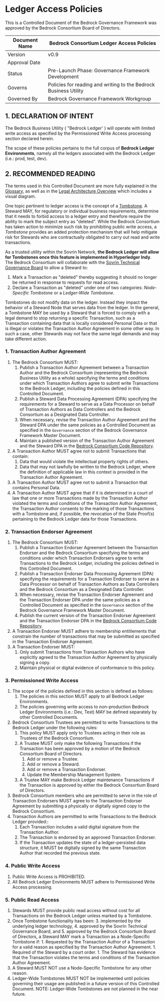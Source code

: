 # Ledger Access Policies

This is a Controlled Document of the Bedrock Governance Framework was approved by the Bedrock Consortium Board of Directors.

| Document Name |Bedrock Consortium Ledger Access Policies |
| --- | --- |
| Version | v0.9 |
| Approval Date | |
| Status | Pre-Launch Phase: Governance Framework Development |
| Governs | Policies for reading and writing to the Bedrock Business Utility|
| Governed By | Bedrock Governance Framework Workgroup |

## 1. DECLARATION OF INTENT
The Bedrock Business Utility ( "Bedrock Ledger' ) will operate with limited write access as specified by the Permissioned Write Access processing section declared herein.

The scope of these policies pertains to the full corpus of **Bedrock Ledger Environments**, namely all the ledgers associated with the Bedrock Ledger (i.e.: prod, test, dev).

## 2. RECOMMENDED READING
The terms used in this Controlled Document are more fully explained in the [Glossary](../gf_info/glossary.md), as well as in the [Legal Architecture Overview](../gf_legal/legal_arch.md) which includes a visual diagram.

One topic pertinent to ledger access is the concept of a [Tombstone](https://jira.hyperledger.org/browse/INDY-2082). A Steward MAY, for regulatory or individual business requirements, determine that it needs to forbid access to a ledger entry and therefore require the ability to mark the subject entry as "deleted". While the Bedrock Consortium has taken action to minimize such risk by prohibiting public write access, a *Tombstone* provides an added protection mechanism that will help mitigate risk for Stewards who are contractually obligated to carry out read and write transactions.

As a trusted utility within the Sovrin Network, **the Bedrock Ledger will allow for Tombstones once this feature is implemented in Hyperledger Indy**. The Bedrock Consortium will collaborate with the [Sovrin Technical Governance Board](https://sovrin.org/wp-content/uploads/Sovrin-Technical-Governance-Board-Charter-V4.pdf) to allow a Steward to:

1. Mark a Transaction as "deleted" thereby suggesting it should no longer be returned in response to requests for read access.
2. Declare a Transaction as "deleted" under one of two categories: *Node-Specific Tombstone* or a *Ledger-Wide Tombstone*.

Tombstones do not modify data on the ledger. Instead they impact the behavior of a Steward Node that serves data from the ledger. In the general, a Tombstone MAY be used by a Steward that is forced to comply with a legal demand to stop returning a specific Transaction, such as a Transaction containing data that is locally considered Personal Data or that is illegal or violates the Transaction Author Agreement in some other way. In such a case, other Stewards may not face the same legal demands and may take different action.

### 1. Transaction Author Agreement
1. The Bedrock Consortium MUST:
	1. Publish a Transaction Author Agreement between a Transaction Author and the Bedrock Consortium (representing the Bedrock Business Utility as a whole) specifying the terms and conditions under which Transaction Authors agree to submit write Transactions to the Bedrock Ledger, including the policies defined in this Controlled Document.
	1. Publish a Steward Data Processing Agreement (DPA) specifying the requirements for a Steward to serve as a Data Processor on behalf of Transaction Authors as Data Controllers and the Bedrock Consortium as a Designated Data Controller.
	1. When necessary, revise the Transaction Author Agreement and the Steward DPA under the same policies as a Controlled Document as specified in the ```Governance``` section of the Bedrock Governance Framework Master Document.
	1. Maintain a published version of the Transaction Author Agreement and the Steward DPA in the [Bedrock Consortium Code Repository](https://github.com/sovrin-foundation/SGF-v3/tree/master/bbu).
2. A Transaction Author MUST agree not to submit Transactions that contain:
	1. Data that would violate the intellectual property rights of others.
	1. Data that may not lawfully be written to the Bedrock Ledger, where the definition of applicable law in this context is provided in the Transaction Author Agreement.
3. A Transaction Author MUST agree not to submit a Transaction that contains Personal Data.
4. A Transaction Author MUST agree that if it is determined in a court of law that one or more Transactions made by the Transaction Author violated the terms and conditions of the Transaction Author Agreement, the Transaction Author consents to the marking of those Transactions with a Tombstone and, if possible, the revocation of the State Proof(s) pertaining to the Bedrock Ledger data for those Transactions.

### 2. Transaction Endorser Agreement
1. The Bedrock Consortium MUST:
	1. Publish a Transaction Endorser Agreement between the Transaction Endorser and the Bedrock Consortium specifying the terms and conditions under which Transaction Endorsers agree to write Transactions to the Bedrock Ledger, including the policies defined in this Controlled Document.
	1. Publish a Transaction Endorser Data Processing Agreement (DPA) specifying the requirements for a Transaction Endorser to serve as a Data Processor on behalf of Transaction Authors as Data Controllers and the Bedrock Consortium as a Designated Data Controller.
	1. When necessary, revise the Transaction Endorser Agreement and the Transaction Endorser DPA under the same policies as a Controlled Document as specified in the ```Governance``` section of the Bedrock Governance Framework Master Document.
	1. Publish the current version of the Transaction Endorser Agreement and the Transaction Endorser DPA in the [Bedrock Consortium Code Repository](https://github.com/sovrin-foundation/SGF-v3/tree/master/bbu).
2. A Transaction Endorser MUST adhere to membership entitlements that constrain the number of transactions that may be submitted as specified in the Transaction Endorser Agreement.
3. A Transaction Endorser MUST:
	1. Only submit Transactions from Transaction Authors who have explicitly agreed to the Transaction Author Agreement by physically signing a copy.
	1. Maintain physical or digital evidence of conformance to this policy.

### 3. Permissioned Write Access
1. The scope of the policies defined in this section is defined as follows:
	1. The policies in this section MUST apply to all Bedrock Ledger Environments.
	1. The policies governing write access to non-production Bedrock Ledger Environments (i.e.: Dev, Test) MAY be defined separately by other Controlled Documents.
2. Bedrock Consortium Trustees are permitted to write Transactions to the Bedrock Ledger under the following rules:
	1. 	This policy MUST apply only to Trustees acting in their role as Trustees of the Bedrock Consortium.
	1. 	A Trustee MUST only make the following Transactions if the Transaction has been approved by a motion of the Bedrock Consortium Board of Directors.
		1. 	Add or remove a Trustee.
		1. 	Add or remove a Steward.
		1. 	Add or remove a Transaction Endorser.
		1. 	Update the Membership Management System.
	1. 	A Trustee MAY make Bedrock Ledger maintenance Transactions if the Transaction is approved by either the Bedrock Consortium Board of Directors.
3. Bedrock Consortium members who are permitted to serve in the role of Transaction Endorsers MUST agree to the Transaction Endorser Agreement by submitting a physically or digitally signed copy to the Bedrock Consortium.
4. Transaction Authors are permitted to write Transactions to the Bedrock Ledger provided::
	1. Each Transaction includes a valid digital signature from the Transaction Author.
	1. The Transaction is endorsed by an approved Transaction Endorser.
	1. If the Transaction updates the state of a ledger-persisted data structure, it MUST be digitally signed by the same Transaction Author that recorded the previous state.

### 4. Public Write Access
1. Public Write Access is PROHIBITED.
2. All Bedrock Ledger Environments MUST adhere to Permissioned Write Access processing.

### 5. Public Read Access
1. Stewards MUST provide public read access without cost for all Transactions on the Bedrock Ledger unless marked by a Tombstone.
2. Once Tombstone functionality has been:
	3. implemented by the underlying ledger technology,
	4. approved by the Sovrin Technical Governance Board, and
	5. approved by the Bedrock Consortium Board of Directors, a Steward MAY mark a Transaction as a Node-Specific Tombstone if:
		1. Requested by the Transaction Author of a Transaction for a valid reason as specified by the Transaction Author Agreement.
		1. Required of the Steward by a court order.
		1. The Steward has evidence that the Transaction violates the terms and conditions of the Transaction Author Agreement.
3. A Steward MUST NOT use a Node-Specific Tombstone for any other reason.
4. Ledger-Wide Tombstones MUST NOT be implemented until policies governing their usage are published in a future version of this Controlled Document.
NOTE: Ledger-Wide Tombstones are not planned in the near future.
